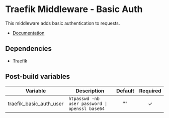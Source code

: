 # Traefik Middleware - Basic Auth

This middleware adds basic authentication to requests.

- [Documentation](https://doc.traefik.io/traefik/middlewares/http/basicauth/)

## Dependencies

- [Traefik](../../README.md)

## Post-build variables

| Variable                | Description                                    | Default | Required |
| ----------------------- | ---------------------------------------------- | :-----: | :------: |
| traefik_basic_auth_user | `htpasswd -nb user password \| openssl base64` |   ""    |    ✓     |
